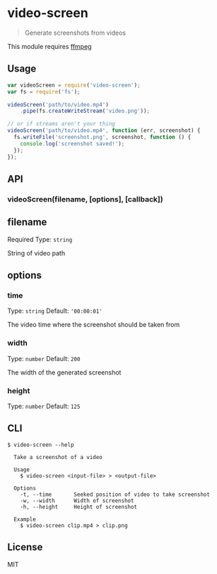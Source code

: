 # video-screen


> Generate screenshots from videos

This module requires [ffmpeg](https://www.ffmpeg.org/)

## Usage

```javascript
var videoScreen = require('video-screen');
var fs = require('fs');

videoScreen('path/to/video.mp4')
	.pipe(fs.createWriteStream('video.png'));

// or if streams aren't your thing
videoScreen('path/to/video.mp4', function (err, screenshot) {
  fs.writeFile('screenshot.png', screenshot, function () {
    console.log('screenshot saved!');
  });
});
```

## API

### videoScreen(filename, [options], [callback])

## filename

Required
Type: `string`

String of video path

## options

### time

Type: `string`
Default: `'00:00:01'`

The video time where the screenshot should be taken from

### width

Type: `number`
Default: `200`

The width of the generated screenshot

### height

Type: `number`
Default: `125`

## CLI

```shell
$ video-screen --help

  Take a screenshot of a video

  Usage
    $ video-screen <input-file> > <output-file>

  Options
    -t, --time       Seeked position of video to take screenshot
    -w, --width      Width of screenshot
    -h, --height     Height of screenshot

  Example
    $ video-screen clip.mp4 > clip.png

```

## License

MIT
